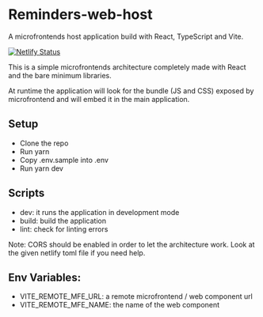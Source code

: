 # Reminders-web-host
A microfrontends host application build with React, TypeScript and Vite.

[![Netlify Status](https://api.netlify.com/api/v1/badges/c2bdb562-f774-4246-b599-9bb05d81eb6d/deploy-status)](https://app.netlify.com/sites/reminders-web-host/deploys)

This is a simple microfrontends architecture completely made with React and the bare minimum libraries.

At runtime the application will look for the bundle (JS and CSS) exposed by microfrontend and will embed it in the main application.  

Setup
---
- Clone the repo
- Run yarn
- Copy .env.sample into .env
- Run yarn dev

Scripts
---
- dev: it runs the application in development mode
- build: build the application
- lint: check for linting errors

Note:
CORS should be enabled in order to let the architecture work. 
Look at the given netlify toml file if you need help.

Env Variables:
---
- VITE_REMOTE_MFE_URL: a remote microfrontend / web component url
- VITE_REMOTE_MFE_NAME: the name of the web component
